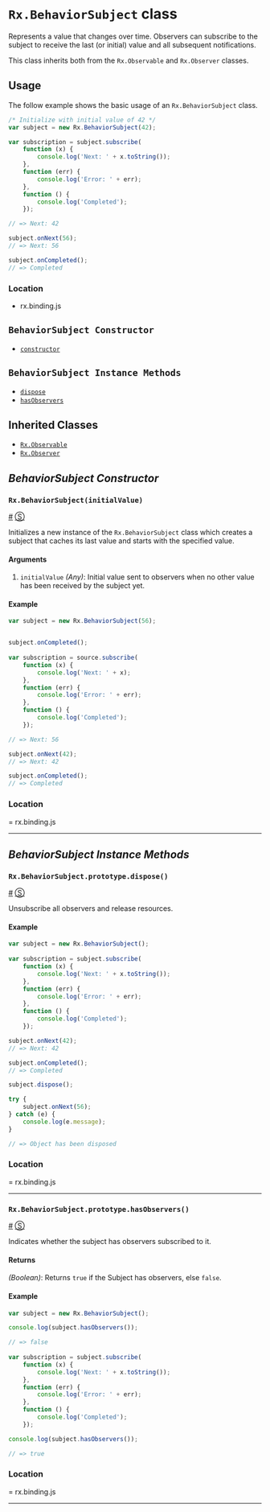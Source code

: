 # `Rx.BehaviorSubject` class #

Represents a value that changes over time.  Observers can subscribe to the subject to receive the last (or initial) value and all subsequent notifications.

This class inherits both from the `Rx.Observable` and `Rx.Observer` classes.

## Usage ##

The follow example shows the basic usage of an `Rx.BehaviorSubject` class.

```js
/* Initialize with initial value of 42 */
var subject = new Rx.BehaviorSubject(42);

var subscription = subject.subscribe(
    function (x) {
        console.log('Next: ' + x.toString());
    },
    function (err) {
        console.log('Error: ' + err);   
    },
    function () {
        console.log('Completed');   
    });

// => Next: 42

subject.onNext(56);
// => Next: 56

subject.onCompleted();
// => Completed
```

### Location

- rx.binding.js

## `BehaviorSubject Constructor` ##
- [`constructor`](#rxbehaviorsubjectintialvalue)

## `BehaviorSubject Instance Methods` ##
- [`dispose`](#rxbehaviorsubjectprototypedispose)
- [`hasObservers`](#rxbehaviorsubjectprototypehasobservers)

## Inherited Classes ##
- [`Rx.Observable`](https://github.com/Reactive-Extensions/RxJS/blob/master/doc/observable.md)
- [`Rx.Observer`](https://github.com/Reactive-Extensions/RxJS/blob/master/doc/observer.md)

## _BehaviorSubject Constructor_ ##

### <a id="rxbehaviorsubjectintialvalue"></a>`Rx.BehaviorSubject(initialValue)`
<a href="#rxbehaviorsubjectintialvalue">#</a> [&#x24C8;](https://github.com/Reactive-Extensions/RxJS/blob/master/src/core/subjects/behaviorsubject.js#L30-L37 "View in source") 

Initializes a new instance of the `Rx.BehaviorSubject` class which creates a subject that caches its last value and starts with the specified value.

#### Arguments
1. `initialValue` *(Any)*: Initial value sent to observers when no other value has been received by the subject yet.

#### Example
```js
var subject = new Rx.BehaviorSubject(56);


subject.onCompleted();
    
var subscription = source.subscribe(
    function (x) {
        console.log('Next: ' + x);
    },
    function (err) {
        console.log('Error: ' + err);   
    },
    function () {
        console.log('Completed');   
    });

// => Next: 56

subject.onNext(42);
// => Next: 42

subject.onCompleted();
// => Completed
```

### Location

= rx.binding.js

* * *

## _BehaviorSubject Instance Methods_ ##

### <a id="rxbehaviorsubjectprototypedispose"></a>`Rx.BehaviorSubject.prototype.dispose()`
<a href="#rxbehaviorsubjectprototypedispose">#</a> [&#x24C8;](https://github.com/Reactive-Extensions/RxJS/blob/master/src/core/subjects/behaviorsubject.js#L97-L102 "View in source") 

Unsubscribe all observers and release resources.

#### Example
```js
var subject = new Rx.BehaviorSubject();
    
var subscription = subject.subscribe(
    function (x) {
        console.log('Next: ' + x.toString());
    },
    function (err) {
        console.log('Error: ' + err);   
    },
    function () {
        console.log('Completed');   
    });

subject.onNext(42);
// => Next: 42

subject.onCompleted();
// => Completed

subject.dispose();

try {
	subject.onNext(56);
} catch (e) {
	console.log(e.message);
}

// => Object has been disposed 
```

### Location

= rx.binding.js

* * *

### <a id="rxbehaviorsubjectprototypehasobservers"></a>`Rx.BehaviorSubject.prototype.hasObservers()`
<a href="#rxbehaviorsubjectprototypehasobservers">#</a> [&#x24C8;](https://github.com/Reactive-Extensions/RxJS/blob/master/src/core/subjects/behaviorsubject.js#L44-L46 "View in source") 

Indicates whether the subject has observers subscribed to it.

#### Returns
*(Boolean)*: Returns `true` if the Subject has observers, else `false`.

#### Example
```js
var subject = new Rx.BehaviorSubject();

console.log(subject.hasObservers());

// => false
    
var subscription = subject.subscribe(
    function (x) {
        console.log('Next: ' + x.toString());
    },
    function (err) {
        console.log('Error: ' + err);   
    },
    function () {
        console.log('Completed');   
    });

console.log(subject.hasObservers());

// => true
```

### Location

= rx.binding.js

* * *

